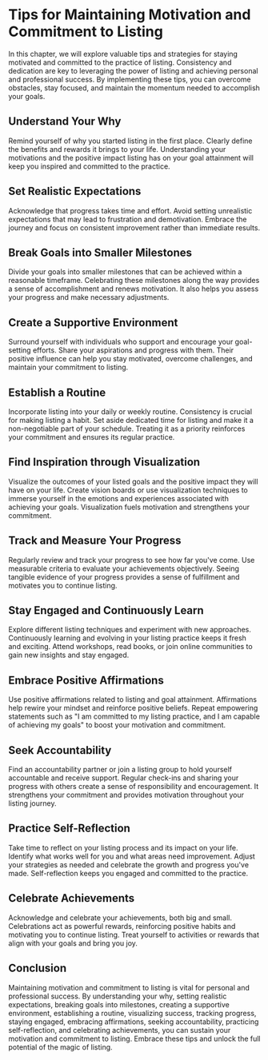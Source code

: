 Tips for Maintaining Motivation and Commitment to Listing
====================================================================

In this chapter, we will explore valuable tips and strategies for staying motivated and committed to the practice of listing. Consistency and dedication are key to leveraging the power of listing and achieving personal and professional success. By implementing these tips, you can overcome obstacles, stay focused, and maintain the momentum needed to accomplish your goals.

Understand Your Why
-------------------

Remind yourself of why you started listing in the first place. Clearly define the benefits and rewards it brings to your life. Understanding your motivations and the positive impact listing has on your goal attainment will keep you inspired and committed to the practice.

Set Realistic Expectations
--------------------------

Acknowledge that progress takes time and effort. Avoid setting unrealistic expectations that may lead to frustration and demotivation. Embrace the journey and focus on consistent improvement rather than immediate results.

Break Goals into Smaller Milestones
-----------------------------------

Divide your goals into smaller milestones that can be achieved within a reasonable timeframe. Celebrating these milestones along the way provides a sense of accomplishment and renews motivation. It also helps you assess your progress and make necessary adjustments.

Create a Supportive Environment
-------------------------------

Surround yourself with individuals who support and encourage your goal-setting efforts. Share your aspirations and progress with them. Their positive influence can help you stay motivated, overcome challenges, and maintain your commitment to listing.

Establish a Routine
-------------------

Incorporate listing into your daily or weekly routine. Consistency is crucial for making listing a habit. Set aside dedicated time for listing and make it a non-negotiable part of your schedule. Treating it as a priority reinforces your commitment and ensures its regular practice.

Find Inspiration through Visualization
--------------------------------------

Visualize the outcomes of your listed goals and the positive impact they will have on your life. Create vision boards or use visualization techniques to immerse yourself in the emotions and experiences associated with achieving your goals. Visualization fuels motivation and strengthens your commitment.

Track and Measure Your Progress
-------------------------------

Regularly review and track your progress to see how far you've come. Use measurable criteria to evaluate your achievements objectively. Seeing tangible evidence of your progress provides a sense of fulfillment and motivates you to continue listing.

Stay Engaged and Continuously Learn
-----------------------------------

Explore different listing techniques and experiment with new approaches. Continuously learning and evolving in your listing practice keeps it fresh and exciting. Attend workshops, read books, or join online communities to gain new insights and stay engaged.

Embrace Positive Affirmations
-----------------------------

Use positive affirmations related to listing and goal attainment. Affirmations help rewire your mindset and reinforce positive beliefs. Repeat empowering statements such as "I am committed to my listing practice, and I am capable of achieving my goals" to boost your motivation and commitment.

Seek Accountability
-------------------

Find an accountability partner or join a listing group to hold yourself accountable and receive support. Regular check-ins and sharing your progress with others create a sense of responsibility and encouragement. It strengthens your commitment and provides motivation throughout your listing journey.

Practice Self-Reflection
------------------------

Take time to reflect on your listing process and its impact on your life. Identify what works well for you and what areas need improvement. Adjust your strategies as needed and celebrate the growth and progress you've made. Self-reflection keeps you engaged and committed to the practice.

Celebrate Achievements
----------------------

Acknowledge and celebrate your achievements, both big and small. Celebrations act as powerful rewards, reinforcing positive habits and motivating you to continue listing. Treat yourself to activities or rewards that align with your goals and bring you joy.

Conclusion
----------

Maintaining motivation and commitment to listing is vital for personal and professional success. By understanding your why, setting realistic expectations, breaking goals into milestones, creating a supportive environment, establishing a routine, visualizing success, tracking progress, staying engaged, embracing affirmations, seeking accountability, practicing self-reflection, and celebrating achievements, you can sustain your motivation and commitment to listing. Embrace these tips and unlock the full potential of the magic of listing.
